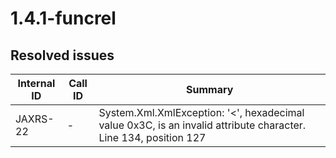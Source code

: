 # 1.4.1-funcrel

## Resolved issues

| Internal ID | Call ID | Summary |
| ----------- | ------- | ------- |
| JAXRS-22 | - | System.Xml.XmlException: '<', hexadecimal value 0x3C, is an invalid attribute character. Line 134, position 127 |

